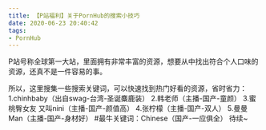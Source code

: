 ```yaml
---
title: 【P站福利】关于PornHub的搜索小技巧
date: 2020-06-23 20:40:42
tags:
- PornHub
---
```

P站号称全球第一大站，里面拥有非常丰富的资源，想要从中找出符合个人口味的资源，还真不是一件容易的事。

所以，这里搜集一些搜索关键词，可以快速找到热门好看的资源，省时省力：
1.chinhbaby（出自swag-台湾-圣诞麋鹿装）
2.韩老师（主播-国产-童颜）
3.蜜桃臀女友  又叫nini（主播-国产-颜值高）
4.张柠檬（主播-国产-双人）
5.曼曼Man（主播-国产-身材好）
#最牛关键词：Chinese（国产-一应俱全）
待续~
<script async src="https://pagead2.googlesyndication.com/pagead/js/adsbygoogle.js"></script>
<!-- iread.life@740-90 -->
<ins class="adsbygoogle"
     style="display:inline-block;width:740px;height:90px"
     data-ad-client="ca-pub-9623514389930510"
     data-ad-slot="9558655004"></ins>
<script>
     (adsbygoogle = window.adsbygoogle || []).push({});
</script>